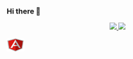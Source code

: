 ### Hi there 👋

<div align="center">
  <a href="https://github.com/ErikEndler">
  <img height="180em" src="https://github-readme-stats.vercel.app/api?username=ErikEndler&show_icons=true&theme=tokyonight&include_all_commits=true&count_private=true"/>
  <img height="180em" src="https://github-readme-stats.vercel.app/api/top-langs/?username=ErikEndler&layout=compact&langs_count=7&theme=tokyonight"/>
</div>
  <div style="display: inline_block"><br>
  <img align="center" height="30" width="40" src="https://github.com/devicons/devicon/blob/master/icons/angularjs/angularjs-original.svg">
  
</div>
<!--
**ErikEndler/ErikEndler** is a ✨ _special_ ✨ repository because its `README.md` (this file) appears on your GitHub profile.

https://github.com/devicons/devicon/blob/master/icons/angularjs/angularjs-original.svg

Here are some ideas to get you started:

- 🔭 I’m currently working on ...
- 🌱 I’m currently learning ...
- 👯 I’m looking to collaborate on ...
- 🤔 I’m looking for help with ...
- 💬 Ask me about ...
- 📫 How to reach me: ...
- 😄 Pronouns: ...
- ⚡ Fun fact: ...
-->

